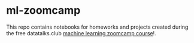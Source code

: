 # ml-zoomcamp
This repo contains notebooks for homeworks and projects created during the free datatalks.club [machine learning zoomcamp course](https://github.com/DataTalksClub/machine-learning-zoomcamp)!.
